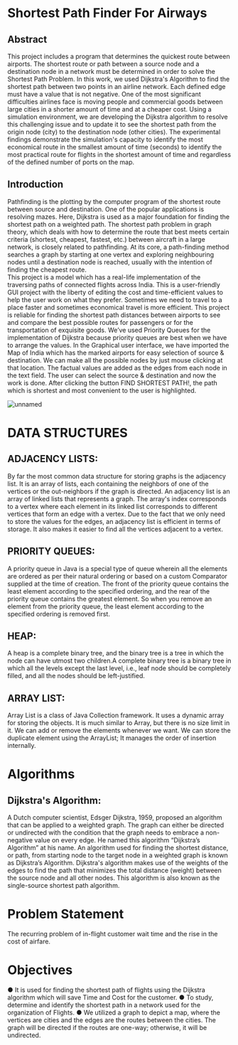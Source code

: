# Shortest Path Finder For Airways

## Abstract
This project includes a program that determines the quickest route between airports. The shortest route or path between a source node and a destination node in a network must be determined in order to solve the Shortest Path Problem. In this work, we used Dijkstra's Algorithm to find the shortest path between two points in an airline network. Each defined edge must have a value that is not negative. One of the most significant difficulties airlines face is moving people and commercial goods between large cities in a shorter amount of time and at a cheaper cost. Using a simulation environment, we are developing the Dijkstra algorithm to resolve this challenging issue and to update it to see the shortest path from the origin node (city) to the destination node (other cities). The experimental findings demonstrate the simulation's capacity to identify the most economical route in the smallest amount of time (seconds) to identify the most practical route for flights in the shortest amount of time and regardless of the defined number of ports on the map.

## Introduction
Pathfinding is the plotting by the computer program of the shortest route between source and destination. One of the popular applications is resolving mazes. Here, Dijkstra is used as a major foundation for finding the shortest path on a weighted path. The shortest path problem in graph theory, which deals with how to determine the route that best meets certain criteria (shortest, cheapest, fastest, etc.) between aircraft in a large network, is closely related to pathfinding. At its core, a path-finding method searches a graph by starting at one vertex and exploring neighbouring nodes until a destination node is reached, usually with the intention of finding the cheapest route.  
This project is a model which has a real-life implementation of the traversing paths of connected flights across India. This is a user-friendly GUI project with the liberty of editing the cost and time-efficient values to help the user work on what they prefer. Sometimes we need to travel to a place faster and sometimes economical travel is more efficient. This project is reliable for finding the shortest path distances between airports to see and compare the best possible routes for passengers or for the transportation of exquisite goods.
We’ve used Priority Queues for the implementation of Dijkstra because priority queues are best when we have to arrange the values. In the Graphical user interface, we have imported the Map of India which has the marked airports for easy selection of source & destination. We can make all the possible nodes by just mouse clicking at that location. The factual values are added as the edges from each node in the text field. The user can select the source & destination and now the work is done. After clicking the button FIND SHORTEST PATH!, the path which is shortest and most convenient to the user is highlighted. 


![unnamed](https://user-images.githubusercontent.com/78655015/204598638-6e07472c-1f58-487d-9ec0-6b464ea90d5b.png)

# DATA STRUCTURES
## ADJACENCY LISTS: 
By far the most common data structure for storing graphs is the adjacency list. It is an array of lists, each containing the neighbors of one of the vertices or the out-neighbors if the graph is directed.
An adjacency list is an array of linked lists that represents a graph. The array's index corresponds to a vertex where each element in its linked list corresponds to different vertices that form an edge with a vertex.
Due to the fact that we only need to store the values for the edges, an adjacency list is efficient in terms of storage. It also makes it easier to find all the vertices adjacent to a vertex.


## PRIORITY QUEUES: 
A priority queue in Java is a special type of queue wherein all the elements are ordered as per their natural ordering or based on a custom Comparator supplied at the time of creation.
The front of the priority queue contains the least element according to the specified ordering, and the rear of the priority queue contains the greatest element.
So when you remove an element from the priority queue, the least element according to the specified ordering is removed first.

## HEAP:
A heap is a complete binary tree, and the binary tree is a tree in which the node can have utmost two children.A complete binary tree is a binary tree in which all the levels except the last level, i.e., leaf node should be completely filled, and all the nodes should be left-justified.

## ARRAY LIST: 
Array List is a class of Java Collection framework. It uses a dynamic array for storing the objects. It is much similar to Array, but there is no size limit in it. We can add or remove the elements whenever we want. We can store the duplicate element using the ArrayList; It manages the order of insertion internally.

# Algorithms
## Dijkstra's Algorithm:
A Dutch computer scientist, Edsger Dijkstra, 1959, proposed an algorithm that can be applied to a weighted graph. The graph can either be directed or undirected with the condition that the graph needs to embrace a non-negative value on every edge. He named this algorithm “Dijkstra’s Algorithm” at his name.
An algorithm used for finding the shortest distance, or path, from starting node to the target node in a weighted graph is known as Dijkstra’s Algorithm.
Dijkstra's algorithm makes use of the weights of the edges to find the path that minimizes the total distance (weight) between the source node and all other nodes. This algorithm is also known as the single-source shortest path algorithm.

# Problem Statement
The recurring problem of in-flight customer wait time and the rise in the cost of airfare.

# Objectives

● It is used for finding the shortest path of flights using the Dijkstra algorithm which will save Time and Cost for the customer.
● To study, determine and identify the shortest path in a network used for the organization of Flights.
● We utilized a graph to depict a map, where the vertices are cities and the edges are the routes between the cities. The graph will be directed if the routes are one-way; otherwise, it will be undirected.


